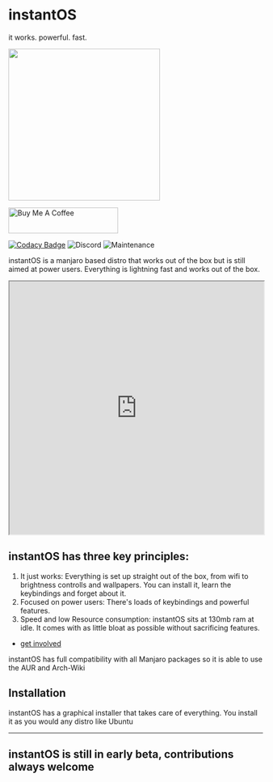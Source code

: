 <div>
    <h1>instantOS</h1>
    <p>it works. powerful. fast. </p>
    <img width="300" height="300" src="https://raw.githubusercontent.com/instantOS/instantLOGO/master/png/logo.png">
</div>

<p align="left">
<a href="https://www.buymeacoffee.com/paperbenni" target="_blank"><img src="https://cdn.buymeacoffee.com/buttons/default-blue.png" alt="Buy Me A Coffee" style="height: 51px !important; width: 217px !important; " ></a>
</p>

[![Codacy Badge](https://api.codacy.com/project/badge/Grade/a5ff3ab070e34744a0fd3f47c1a46a63)](https://app.codacy.com/gh/instantOS/instantOS?utm_source=github.com&utm_medium=referral&utm_content=instantOS/instantOS&utm_campaign=Badge_Grade_Settings)
![Discord](https://img.shields.io/discord/683782260071071764)
![Maintenance](https://img.shields.io/maintenance/yes/2020)

instantOS is a manjaro based distro that works out of the box but is still aimed at power users.
Everything is lightning fast and works out of the box.

<div align="center">
    <iframe width="100%" height="500px" src="https://www.youtube.com/embed/9J1sWrmhJGU" frameborder="10" allow="accelerometer; autoplay; encrypted-media; gyroscope; picture-in-picture" allowfullscreen></iframe>
</div>

## instantOS has three key principles:
1. It just works: Everything is set up straight out of the box, from wifi to brightness controlls and wallpapers. You can install it, learn the keybindings and forget about it.
2. Focused on power users: There's loads of keybindings and powerful features.
3. Speed and low Resource consumption: instantOS sits at 130mb ram at idle. It comes with as little bloat as possible without sacrificing features.

<ul class="actions">
    <li><a href="https://github.com/instantos" class="button special icon fa-github">get involved</a></li>
</ul>

instantOS has full compatibility with all Manjaro packages so it is able to use the AUR and Arch-Wiki

## Installation

instantOS has a graphical installer that takes care of everything.
You install it as you would any distro like Ubuntu

--------

## instantOS is still in early beta, contributions always welcome

